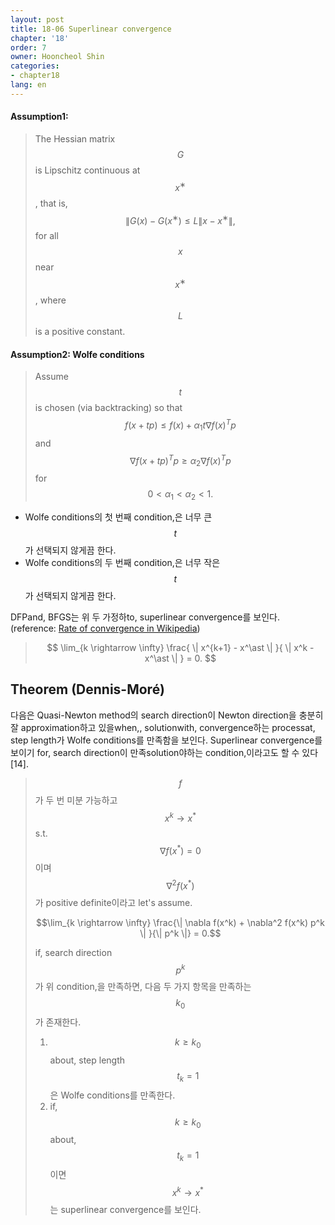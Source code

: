 ```yaml
---
layout: post
title: 18-06 Superlinear convergence
chapter: '18'
order: 7
owner: Hooncheol Shin
categories:
- chapter18
lang: en
---
```


#### Assumption1: 
> The Hessian matrix $$G$$ is Lipschitz continuous at $$x^∗$$, that is, 
> $$\| G(x) − G(x^∗)  \le L \| x − x^∗ \|,$$
> for all $$x$$ near $$x^∗$$, where $$L$$ is a positive constant.

#### Assumption2: Wolfe conditions
> Assume $$t$$ is chosen (via backtracking) so that
> $$ f(x + tp) \le f(x) + \alpha_1 t \nabla f(x)^T p$$
> and
> $$ \nabla f(x + tp)^T p \ge \alpha_2 \nabla f(x)^T p$$
> for $$0 < \alpha_1 < \alpha_2 < 1.$$

* Wolfe conditions의 첫 번째 condition,은 너무 큰 $$t$$가 선택되지 않게끔 한다.
* Wolfe conditions의 두 번째 condition,은 너무 작은 $$t$$가 선택되지 않게끔 한다.

DFPand, BFGS는 위 두 가정하to, superlinear convergence를 보인다. (reference: [Rate of convergence in Wikipedia](https://en.wikipedia.org/wiki/Rate_of_convergence))
>$$
>\lim_{k \rightarrow \infty} \frac{ \| x^{k+1} - x^\ast \| }{ \| x^k - x^\ast \| } = 0.
>$$





## Theorem (Dennis-Moré)

다음은 Quasi-Newton method의 search direction이 Newton direction을 충분히 잘 approximation하고 있을when,, solutionwith, convergence하는 processat, step length가 Wolfe conditions를 만족함을 보인다. Superlinear convergence를 보이기 for, search direction이 만족solution야하는 condition,이라고도 할 수 있다 [14].

>$$f$$가 두 번 미분 가능하고 $$x^k \rightarrow x^\ast$$ s.t. $$\nabla f(x^\ast) = 0$$이며 $$\nabla^2 f(x^\ast)$$가 positive definite이라고 let's assume. 
>
>$$\lim_{k \rightarrow \infty} \frac{\| \nabla f(x^k) + \nabla^2 f(x^k) p^k \| }{\| p^k \|} = 0.$$
>
>if, search direction $$p^k$$가 위 condition,을 만족하면, 다음 두 가지 항목을 만족하는 $$k_0$$가 존재한다.
> 
> 1. $$k \ge k_0$$about, step length $$t_k=1$$은 Wolfe conditions를 만족한다.
> 2. if, $$k \ge k_0$$about, $$t_k = 1$$이면 $$x^k \rightarrow x^\ast$$는 superlinear convergence를 보인다.
 